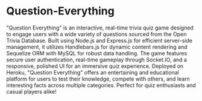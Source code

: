 # Question-Everything

"Question Everything" is an interactive, real-time trivia quiz game designed to engage users with a wide variety of questions sourced from the Open Trivia Database. Built using Node.js and Express.js for efficient server-side management, it utilizes Handlebars.js for dynamic content rendering and Sequelize ORM with MySQL for robust data handling. The game features secure user authentication, real-time gameplay through Socket.IO, and a responsive, polished UI for an immersive quiz experience. Deployed on Heroku, "Question Everything" offers an entertaining and educational platform for users to test their knowledge, compete with others, and learn interesting facts across multiple categories. Perfect for quiz enthusiasts and casual players alike!
